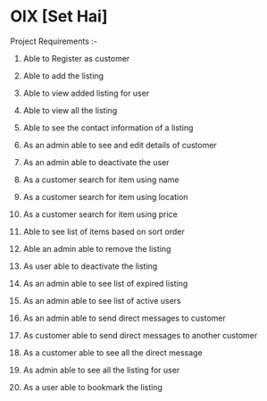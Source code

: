 # OlX [Set Hai]

Project Requirements :-

1. Able to Register as customer

2. Able to add the listing

3. Able to view added listing for user

4. Able to view all the listing

5. Able to see the contact information of a listing

6. As an admin able to see and edit details of customer

7. As an admin able to deactivate the user

8. As a customer search for item using name

9. As a customer search for item using location

10. As a customer search for item using price

11. Able to see list of items based on sort order

12. Able an admin able to remove the listing

13. As user able to deactivate the listing

14. As an admin able to see list of expired listing

15. As an admin able to see list of active users

16. As an admin able to send direct messages to customer

17. As customer able to send direct messages to another customer

18. As a customer able to see all the direct message

19. As admin able to see all the listing for user

20. As a user able to bookmark the listing


